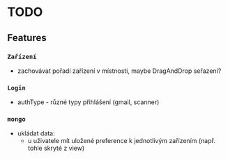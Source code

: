 # TODO

## Features

### `Zařízení`

-   zachovávat pořadí zařízení v místnosti, maybe DragAndDrop seřazení?

### `Login`

-   authType - různé typy přihlášení (gmail, scanner)

### `mongo`

-   ukládat data:
    -   u uživatele mít uložené preference k jednotlivým zařízením (např. tohle skryté z view)
